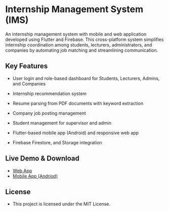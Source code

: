 # Internship Management System (IMS)

An internship management system with mobile and web application developed using Flutter and Firebase. This cross-platform system simplifies internship coordination among students, lecturers, administrators, and companies by automating job matching and streamlining communication.

## Key Features

- User login and role-based dashboard for Students, Lecturers, Admins, and Companies

- Internship recommendation system

- Resume parsing from PDF documents with keyword extraction

- Company job posting management

- Student management for supervisor and admin

- Flutter-based mobile app (Android) and responsive web app

- Firebase Firestore, and Storage integration

## Live Demo & Download

- [Web App](https://imsfyp2.web.app)
- [Mobile App (Andriod)](https://drive.google.com/drive/folders/1gi5WIj4pwNcuD_z1zpqhHHG8XWkmIhGu?usp=sharing)

## License

- This project is licensed under the MIT License.
